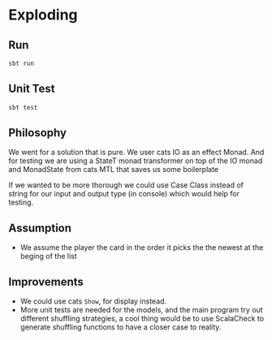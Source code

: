 # Exploding

## Run

```bash
sbt run
```

## Unit Test

```bash
sbt test
```

## Philosophy

We went for a solution that is pure. We user cats IO as an effect Monad.
And for testing we are using a StateT monad transformer on top of the IO monad and
MonadState from cats MTL that saves us some boilerplate

If we wanted to be more thorough we could use Case Class instead of string for our 
input and output type (in console) which would help for testing.


## Assumption

* We assume the player the card in the order it picks the
the newest at the beging of the list

## Improvements

* We could use cats `Show`, for display instead.
* More unit tests are needed for the models, 
and the main program try out different shuffling strategies, a cool thing would be to use ScalaCheck to generate
shuffling functions to have a closer case to reality.

